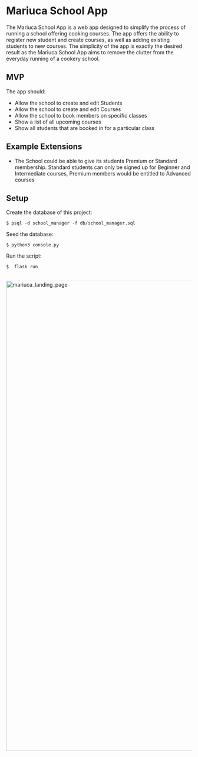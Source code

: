 # Mariuca School App
The Mariuca School App is a web app designed to simplify the process of running a school offering cooking courses. 
The app offers the ability to register new student and create courses, as well as adding existing students to new courses. 
The simplicity of the app is exactly the desired result as the Mariuca School App aims to remove the clutter from the everyday running of a cookery school. 

## MVP

The app should:

- Allow the school to create and edit Students
- Allow the school to create and edit Courses
- Allow the school to book members on specific classes
- Show a list of all upcoming courses
- Show all students that are booked in for a particular class

## Example Extensions

- The School could be able to give its students Premium or Standard membership. Standard students can only be signed up for Beginner and Intermediate courses, Premium members would be entitled to Advanced courses


## Setup
Create the database of this project:
```
$ psql -d school_manager -f db/school_manager.sql

```

Seed the database:
```
$ python3 console.py
```

Run the script:
```
$  flask run
```
<br />

<img width="1273" alt="mariuca_landing_page" src="https://user-images.githubusercontent.com/65955047/103797935-014f4280-5041-11eb-9d28-b3685a77f8fd.png">
